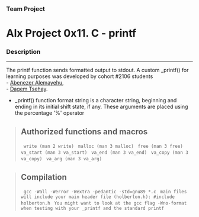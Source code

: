 ###  Team Project
# Alx Project 0x11. C - printf

### Description

------------


The printf function sends formatted output to stdout.
A custom _printf() for learning purposes was developed by cohort  #2106 students 
<br/>
    - [Abenezer Alemayehu](https://github.com/cepheus-king),<br/>
    -  [Dagem Tsehay](https://github.com/dagemtsehay1).
- _printf() function format string is a character string, beginning and ending in its initial shift state, if any. 
These arguments are placed using the percentage '%' operator


> ## Authorized functions and macros
>
> ``` write (man 2 write)```
> ``` malloc (man 3 malloc)```
> ``` free (man 3 free)```
> ``` va_start (man 3 va_start)```
> ``` va_end (man 3 va_end)```
> ``` va_copy (man 3 va_copy)```
> ``` va_arg (man 3 va_arg)```

> ## Compilation
> ``` gcc -Wall -Werror -Wextra -pedantic -std=gnu89 *.c```
> ``` main files will include your main header file (holberton.h): #include holberton.h```
> ``` You might want to look at the gcc flag -Wno-format when testing with your _printf and the standard printf```
